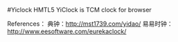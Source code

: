 #Yiclock
HMTL5 YiClock is TCM clock for browser

References：
典钟：http://mst1739.com/yidao/
易易时钟：http://www.eesoftware.com/eurekaclock/